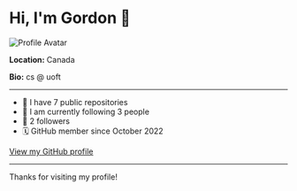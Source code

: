 # Hi, I'm Gordon 👋

![Profile Avatar](https://avatars.githubusercontent.com/u/115324876?v=4)

**Location:** Canada

**Bio:** cs @ uoft

---

- 🔭 I have 7 public repositories
- 🌱 I am currently following 3 people
- 👥 2 followers
- 🗓️ GitHub member since October 2022

[View my GitHub profile](https://github.com/ZhuG07)

---

Thanks for visiting my profile!
